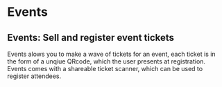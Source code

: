 <h1>Events</h1>
<h2>Events: Sell and register event tickets</h2>
Events alows you to make a wave of tickets for an event, each ticket is in the form of a unqiue QRcode, which the user presents at registration. Events comes with a shareable ticket scanner, which can be used to register attendees.
